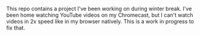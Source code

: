 This repo contains a project I've been working on during winter break. I've been home watching YouTube videos on my Chromecast, but I can't watch videos in 2x speed like in my browser natively. This is a work in progress to fix that.